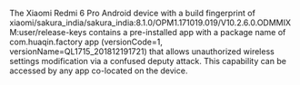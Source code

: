 The Xiaomi Redmi 6 Pro Android device with a build fingerprint of xiaomi/sakura_india/sakura_india:8.1.0/OPM1.171019.019/V10.2.6.0.ODMMIXM:user/release-keys contains a pre-installed app with a package name of com.huaqin.factory app (versionCode=1, versionName=QL1715_201812191721) that allows unauthorized wireless settings modification via a confused deputy attack. This capability can be accessed by any app co-located on the device.